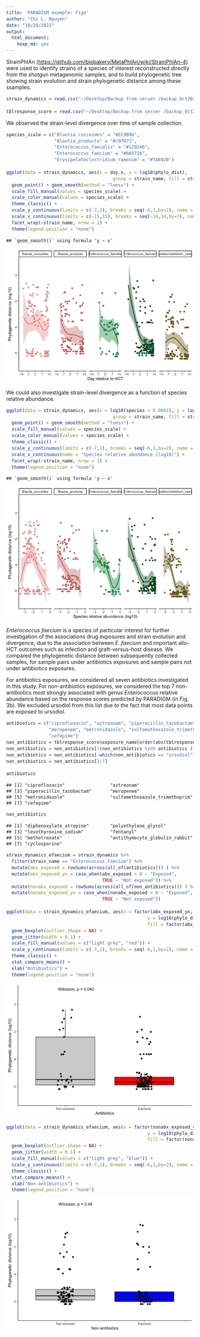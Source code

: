 ```yaml
---
title: 'PARADIGM example: Fig4'
author: "Chi L. Nguyen"
date: "10/28/2022"
output:
  html_document:
    keep_md: yes
---
```




StrainPhlAn (https://github.com/biobakery/MetaPhlAn/wiki/StrainPhlAn-4) were used to identify strains of a species of interest reconstructed directly from the shotgun metagenomic samples, and to build phylogenetic tree showing strain evolution and strain phylogenetic distance among these ssamples. 


```r
strain_dynamics = read.csv("~/Desktop/Backup from server /backup_Oct2020/First rotation - VDB/Data - ASV/Sept7_rebuttal/deposited dataset/tblstrain_dynamics.csv")

tblresponse_score = read.csv("~/Desktop/Backup from server /backup_Oct2020/First rotation - VDB/Data - ASV/Sept7_rebuttal/deposited dataset/tblresponse_scores_4microbiome_features_2039samples_102422.csv")
```

We observed the strain-level divergence over time of sample collection. 


```r
species_scale = c("Blautia_coccoides" = "#EC9B96", 
                  "Blautia_producta" = "#c97671", 
                  "Enterococcus_faecalis" = "#129246", 
                  "Enterococcus_faecium" = "#0A572A", 
                  "Erysipelatoclostridium_ramosum" = "#7A6920")

ggplot(data = strain_dynamics, aes(x = day.x, y = log10(phylo_dist), 
                                        group = strain_name, fill = strain_name, color = strain_name )) + 
  geom_point() + geom_smooth(method = "loess") + 
  scale_fill_manual(values = species_scale) +
  scale_color_manual(values = species_scale) +
  theme_classic() +
  scale_y_continuous(limits = c(-7,1), breaks = seq(-6,1,by=2), name = "Phylogenetic distance (log10)") + 
  scale_x_continuous(limits = c(-15,15), breaks = seq(-14,14,by=7), name = "Day relative to HCT") +
  facet_wrap(~strain_name, nrow = 1) +
  theme(legend.position = "none")
```

```
## `geom_smooth()` using formula 'y ~ x'
```

![](https://github.com/vdblab/PARADIGM/blob/540fc16ef7c5ff808d52f6a25d32d03ca37746f2/RMD/example_Fig4/figures/Fig4a_top-1.png)<!-- -->

We could also investigate strain-level divergence as a function of species relative abundance. 


```r
ggplot(data = strain_dynamics, aes(x = log10(species + 0.0001), y = log10(phylo_dist), 
                                        group = strain_name, fill = strain_name, color = strain_name )) + 
  geom_point() + geom_smooth(method = "loess") + 
  scale_fill_manual(values = species_scale) +
  scale_color_manual(values = species_scale) +
  theme_classic() +
  scale_y_continuous(limits = c(-7,1), breaks = seq(-6,1,by=2), name = "Phylogenetic distance (log10)") + 
  scale_x_continuous(name = "Species relative abundance (log10)") +
  facet_wrap(~strain_name, nrow = 1) +
  theme(legend.position = "none")
```

```
## `geom_smooth()` using formula 'y ~ x'
```

![](https://github.com/vdblab/PARADIGM/blob/540fc16ef7c5ff808d52f6a25d32d03ca37746f2/RMD/example_Fig4/figures/Fig4a_bottom-1.png)<!-- -->

*Enterococcus faecium* is a species of particular interest for further investigation of the associations drug exposures and strain evolution and divergence, due to the association between *E. faecium* and important allo-HCT outcomes such as infection and graft-versus-host disease. We compared the phylogenetic distance between subsequently collected samples, for sample pairs under antibiotics exposures and sample pairs not under antibiotics exposures. 

For antibiotics exposures, we considered all seven antibiotics investigated in this study.
For non-antibiotics exposures, we considered the top 7 non-antibiotics most strongly associated with genus *Enterococcus* relative abundance based on the response scores predicted by PARADIGM (in Fig. 3b). We excluded ursodiol from this list due to the fact that most data points are exposed to ursodiol. 


```r
antibiotics = c("ciprofloxacin", "aztreonam", "piperacillin_tazobactam", 
                "meropenem", "metronidazole", "sulfamethoxazole_trimethoprim", 
                "cefepime")
non_antibiotics = tblresponse_score$exposure_name[order(abs(tblresponse_score$Enterococcus), decreasing = T )]
non_antibiotics = non_antibiotics[!(non_antibiotics %in% antibiotics )]
non_antibiotics = non_antibiotics[-which(non_antibiotics == "ursodiol")]
non_antibiotics = non_antibiotics[1:7]

antibiotics
```

```
## [1] "ciprofloxacin"                 "aztreonam"                    
## [3] "piperacillin_tazobactam"       "meropenem"                    
## [5] "metronidazole"                 "sulfamethoxazole_trimethoprim"
## [7] "cefepime"
```

```r
non_antibiotics
```

```
## [1] "diphenoxylate_atropine"        "polyethylene_glycol"          
## [3] "levothyroxine_sodium"          "fentanyl"                     
## [5] "methotrexate"                  "antithymocyte_globulin_rabbit"
## [7] "cyclosporine"
```

```r
strain_dynamics_efaecium = strain_dynamics %>% 
  filter(strain_name == "Enterococcus_faecium") %>% 
  mutate(abx_exposed = rowSums(across(all_of(antibiotics))) ) %>% 
  mutate(abx_exposed_yn = case_when(abx_exposed > 0 ~ "Exposed",
                                    TRUE ~ "Not exposed")) %>% 
  mutate(nonabx_exposed = rowSums(across(all_of(non_antibiotics))) ) %>% 
  mutate(nonabx_exposed_yn = case_when(nonabx_exposed > 0 ~ "Exposed",
                                    TRUE ~ "Not exposed"))

ggplot(data = strain_dynamics_efaecium, aes(x = factor(abx_exposed_yn, level = c("Not exposed", "Exposed")), 
                                                     y = log10(phylo_dist), 
                                                     fill = factor(abx_exposed_yn, level = c("Not exposed", "Exposed"))) ) + 
  geom_boxplot(outlier.shape = NA) +
  geom_jitter(width = 0.1) +
  scale_fill_manual(values = c("light grey", "red")) +
  scale_y_continuous(limits = c(-7,1), breaks = seq(-6,1,by=2), name = "Phylogenetic distance (log10)") +
  theme_classic() +
  stat_compare_means() +
  xlab("Antibiotics") +
  theme(legend.position = "none")
```

![](https://github.com/vdblab/PARADIGM/blob/540fc16ef7c5ff808d52f6a25d32d03ca37746f2/RMD/example_Fig4/figures/Fig4b-1.png)<!-- -->

```r
ggplot(data = strain_dynamics_efaecium, aes(x = factor(nonabx_exposed_yn, level = c("Not exposed", "Exposed")), 
                                                     y = log10(phylo_dist), 
                                                     fill = factor(nonabx_exposed_yn, level = c("Not exposed", "Exposed"))) ) + 
  geom_boxplot(outlier.shape = NA) +
  geom_jitter(width = 0.1) +
  scale_fill_manual(values = c("light grey", "blue")) +
  scale_y_continuous(limits = c(-7,1), breaks = seq(-6,1,by=2), name = "Phylogenetic distance (log10)") +
  theme_classic() +
  stat_compare_means() +
  xlab("Non-antibiotics") +
  theme(legend.position = "none")
```

![](https://github.com/vdblab/PARADIGM/blob/540fc16ef7c5ff808d52f6a25d32d03ca37746f2/RMD/example_Fig4/figures/Fig4b-2.png)<!-- -->

